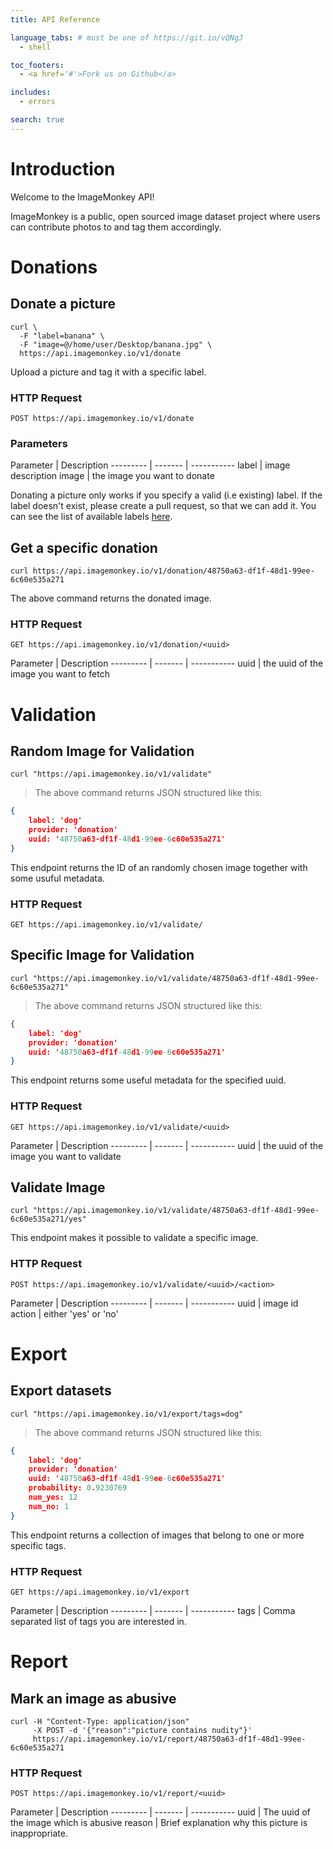 ```yaml
---
title: API Reference

language_tabs: # must be one of https://git.io/vQNgJ
  - shell

toc_footers:
  - <a href='#'>Fork us on Github</a>

includes:
  - errors

search: true
---
```


# Introduction

Welcome to the ImageMonkey API! 

ImageMonkey is a public, open sourced image dataset project where users can contribute photos to and tag them accordingly.

# Donations

## Donate a picture


```shell
curl \
  -F "label=banana" \
  -F "image=@/home/user/Desktop/banana.jpg" \
  https://api.imagemonkey.io/v1/donate
```

Upload a picture and tag it with a specific label.

### HTTP Request

`POST https://api.imagemonkey.io/v1/donate`

### Parameters

Parameter | Description
--------- | ------- | -----------
label  | image description
image | the image you want to donate

<aside class="warning">
Donating a picture only works if you specify a valid (i.e existing) label. If the label doesn't exist, please create a pull request, so that we can add it. You can see the list of available labels <a href="https://github.com/bbernhard/imagemonkey-core/blob/master/wordlists/en/misc.txt">here</a>.
</aside>



## Get a specific donation

```shell
curl https://api.imagemonkey.io/v1/donation/48750a63-df1f-48d1-99ee-6c60e535a271
```
The above command returns the donated image.

### HTTP Request

`GET https://api.imagemonkey.io/v1/donation/<uuid>`

Parameter | Description
--------- | ------- | -----------
uuid  | the uuid of the image you want to fetch





# Validation
## Random Image for Validation

```shell
curl "https://api.imagemonkey.io/v1/validate"
```

> The above command returns JSON structured like this:

```json
{
    label: 'dog'
    provider: 'donation'    
    uuid: '48750a63-df1f-48d1-99ee-6c60e535a271'
}
```

This endpoint returns the ID of an randomly chosen image together with some usuful metadata.

### HTTP Request

`GET https://api.imagemonkey.io/v1/validate/`





## Specific Image for Validation

```shell
curl "https://api.imagemonkey.io/v1/validate/48750a63-df1f-48d1-99ee-6c60e535a271"
```

> The above command returns JSON structured like this:

```json
{
    label: 'dog'
    provider: 'donation'
    uuid: '48750a63-df1f-48d1-99ee-6c60e535a271'
}
```


This endpoint returns some useful metadata for the specified uuid.

### HTTP Request

`GET https://api.imagemonkey.io/v1/validate/<uuid>`

Parameter | Description
--------- | ------- | -----------
uuid  | the uuid of the image you want to validate



## Validate Image

```shell
curl "https://api.imagemonkey.io/v1/validate/48750a63-df1f-48d1-99ee-6c60e535a271/yes"
```

This endpoint makes it possible to validate a specific image.

### HTTP Request

`POST https://api.imagemonkey.io/v1/validate/<uuid>/<action>`

Parameter | Description
--------- | ------- | -----------
uuid  | image id
action | either 'yes' or 'no'






# Export
## Export datasets

```shell
curl "https://api.imagemonkey.io/v1/export/tags=dog"
```

> The above command returns JSON structured like this:

```json
{
    label: 'dog'
    provider: 'donation'
    uuid: '48750a63-df1f-48d1-99ee-6c60e535a271'
    probability: 0.9230769
    num_yes: 12
    num_no: 1
}
```

This endpoint returns a collection of images that belong to one or more specific tags.

### HTTP Request

`GET https://api.imagemonkey.io/v1/export`



Parameter | Description
--------- | ------- | -----------
tags  | Comma separated list of tags you are interested in. 






# Report
## Mark an image as abusive

```shell
curl -H "Content-Type: application/json" 
     -X POST -d '{"reason":"picture contains nudity"}' 
     https://api.imagemonkey.io/v1/report/48750a63-df1f-48d1-99ee-6c60e535a271
```

### HTTP Request

`POST https://api.imagemonkey.io/v1/report/<uuid>`



Parameter | Description
--------- | ------- | -----------
uuid  | The uuid of the image which is abusive
reason  | Brief explanation why this picture is inappropriate.
